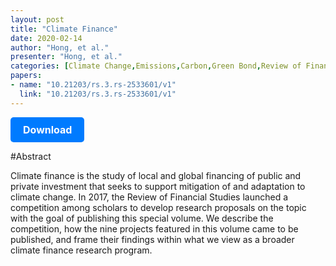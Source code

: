 ```yaml
---
layout: post
title: "Climate Finance"
date: 2020-02-14
author: "Hong, et al."
presenter: "Hong, et al."
categories: [Climate Change,Emissions,Carbon,Green Bond,Review of Financial Studies]
papers:
- name: "10.21203/rs.3.rs-2533601/v1"
  link: "10.21203/rs.3.rs-2533601/v1"
---
```


<p>
  <a href='https://www.nber.org/system/files/working_papers/w28226/w28226.pdf' class='button'>
    Download
  </a>
</p>

<style>
  .button {
    display: inline-block;
    padding: 10px 20px;
    background-color: #007bff;
    color: #fff;
    text-decoration: none;
    border-radius: 5px;
    font-size: 16px;
    font-weight: bold;
  }
</style>

#Abstract
<p>Climate finance is the study of local and global financing of public and private investment that seeks to support mitigation of and adaptation to climate change. In 2017, the Review of Financial Studies launched a competition among scholars to develop research proposals on the topic with the goal of publishing this special volume. We describe the competition, how the nine projects featured in this volume came to be published, and frame their findings within what we view as a broader climate finance research program.</p>
